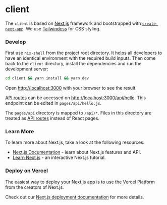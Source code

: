 # client

The `client` is based on [Next.js](https://nextjs.org/) framework and bootstrapped with [`create-next-app`](https://github.com/vercel/next.js/tree/canary/packages/create-next-app).
We use [Tailwindcss](https://tailwindcss.com/) for CSS styling.

### Develop

First use `nix-shell` from the project root directory.
It helps all developers to have an identical environment with the required build inputs.
Then come back to the `client` directory, install the dependencies and run the development server:

```bash
cd client && yarn install && yarn dev
```

Open [http://localhost:3000](http://localhost:3000) with your browser to see the result.

[API routes](https://nextjs.org/docs/api-routes/introduction) can be accessed on [http://localhost:3000/api/hello](http://localhost:3000/api/hello). This endpoint can be edited in `pages/api/hello.js`.

The `pages/api` directory is mapped to `/api/*`. Files in this directory are treated as [API routes](https://nextjs.org/docs/api-routes/introduction) instead of React pages.

### Learn More

To learn more about Next.js, take a look at the following resources:

- [Next.js Documentation](https://nextjs.org/docs) - learn about Next.js features and API.
- [Learn Next.js](https://nextjs.org/learn) - an interactive Next.js tutorial.

### Deploy on Vercel

The easiest way to deploy your Next.js app is to use the [Vercel Platform](https://vercel.com/import?utm_medium=default-template&filter=next.js&utm_source=create-next-app&utm_campaign=create-next-app-readme) from the creators of Next.js.

Check out our [Next.js deployment documentation](https://nextjs.org/docs/deployment) for more details.
